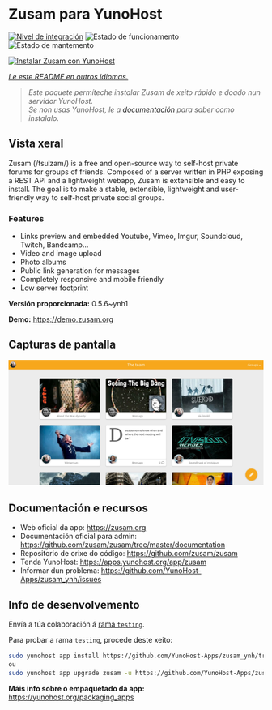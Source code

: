 <!--
NOTA: Este README foi creado automáticamente por <https://github.com/YunoHost/apps/tree/master/tools/readme_generator>
NON debe editarse manualmente.
-->

# Zusam para YunoHost

[![Nivel de integración](https://dash.yunohost.org/integration/zusam.svg)](https://ci-apps.yunohost.org/ci/apps/zusam/) ![Estado de funcionamento](https://ci-apps.yunohost.org/ci/badges/zusam.status.svg) ![Estado de mantemento](https://ci-apps.yunohost.org/ci/badges/zusam.maintain.svg)

[![Instalar Zusam con YunoHost](https://install-app.yunohost.org/install-with-yunohost.svg)](https://install-app.yunohost.org/?app=zusam)

*[Le este README en outros idiomas.](./ALL_README.md)*

> *Este paquete permíteche instalar Zusam de xeito rápido e doado nun servidor YunoHost.*  
> *Se non usas YunoHost, le a [documentación](https://yunohost.org/install) para saber como instalalo.*

## Vista xeral

Zusam (/tsuˈzam/) is a free and open-source way to self-host private forums for groups of friends. Composed of a server written in PHP exposing a REST API and a lightweight webapp, Zusam is extensible and easy to install.
The goal is to make a stable, extensible, lightweight and user-friendly way to self-host private social groups.

### Features

- Links preview and embedded Youtube, Vimeo, Imgur, Soundcloud, Twitch, Bandcamp...
- Video and image upload
- Photo albums
- Public link generation for messages
- Completely responsive and mobile friendly
- Low server footprint


**Versión proporcionada:** 0.5.6~ynh1

**Demo:** <https://demo.zusam.org>

## Capturas de pantalla

![Captura de pantalla de Zusam](./doc/screenshots/screenshot.jpg)

## Documentación e recursos

- Web oficial da app: <https://zusam.org>
- Documentación oficial para admin: <https://github.com/zusam/zusam/tree/master/documentation>
- Repositorio de orixe do código: <https://github.com/zusam/zusam>
- Tenda YunoHost: <https://apps.yunohost.org/app/zusam>
- Informar dun problema: <https://github.com/YunoHost-Apps/zusam_ynh/issues>

## Info de desenvolvemento

Envía a túa colaboración á [rama `testing`](https://github.com/YunoHost-Apps/zusam_ynh/tree/testing).

Para probar a rama `testing`, procede deste xeito:

```bash
sudo yunohost app install https://github.com/YunoHost-Apps/zusam_ynh/tree/testing --debug
ou
sudo yunohost app upgrade zusam -u https://github.com/YunoHost-Apps/zusam_ynh/tree/testing --debug
```

**Máis info sobre o empaquetado da app:** <https://yunohost.org/packaging_apps>
